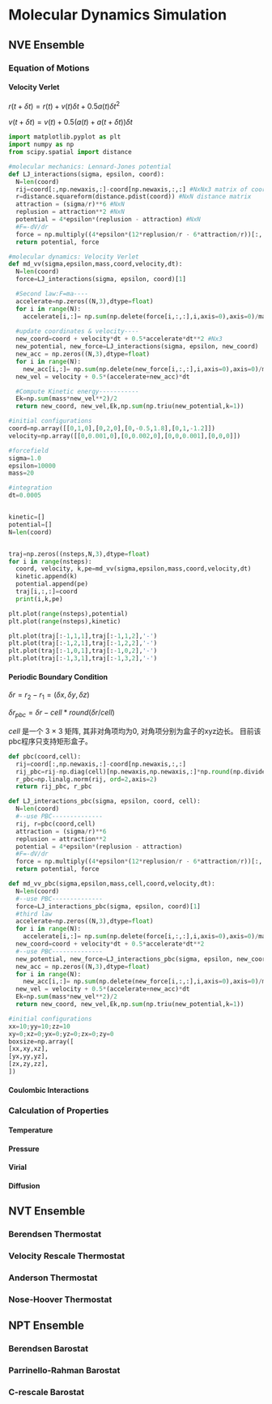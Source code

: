 
# Molecular Dynamics Simulation

## NVE Ensemble
### Equation of Motions
#### Velocity Verlet
$r(t+\delta t) = r(t) + v(t)\delta t + 0.5a(t) \delta t^2$

$v(t+\delta t) = v(t) +  0.5(a(t) +a(t+\delta t))\delta t$

```python
import matplotlib.pyplot as plt
import numpy as np
from scipy.spatial import distance

#molecular mechanics: Lennard-Jones potential
def LJ_interactions(sigma, epsilon, coord):
  N=len(coord)
  rij=coord[:,np.newaxis,:]-coord[np.newaxis,:,:] #NxNx3 matrix of coordinates
  r=distance.squareform(distance.pdist(coord)) #NxN distance matrix
  attraction = (sigma/r)**6 #NxN
  replusion = attraction**2 #NxN
  potential = 4*epsilon*(replusion - attraction) #NxN
  #F=-dV/dr
  force = np.multiply((4*epsilon*(12*replusion/r - 6*attraction/r))[:,:,np.newaxis], np.divide(rij,r[:, :, np.newaxis])) #NxNx3 
  return potential, force

#molecular dynamics: Velocity Verlet
def md_vv(sigma,epsilon,mass,coord,velocity,dt):
  N=len(coord)
  force=LJ_interactions(sigma, epsilon, coord)[1]

  #Second law:F=ma----
  accelerate=np.zeros((N,3),dtype=float)
  for i in range(N): 
    accelerate[i,:]= np.sum(np.delete(force[i,:,:],i,axis=0),axis=0)/mass #Nx3 acceleration for each particle 
  
  #update coordinates & velocity----
  new_coord=coord + velocity*dt + 0.5*accelerate*dt**2 #Nx3
  new_potential, new_force=LJ_interactions(sigma, epsilon, new_coord) 
  new_acc = np.zeros((N,3),dtype=float)
  for i in range(N): 
    new_acc[i,:]= np.sum(np.delete(new_force[i,:,:],i,axis=0),axis=0)/mass
  new_vel = velocity + 0.5*(accelerate+new_acc)*dt

  #Compute Kinetic energy-----------
  Ek=np.sum(mass*new_vel**2)/2 
  return new_coord, new_vel,Ek,np.sum(np.triu(new_potential,k=1))
```


```python
#initial configurations
coord=np.array([[0,1,0],[0,2,0],[0,-0.5,1.8],[0,1,-1.2]])
velocity=np.array([[0,0.001,0],[0,0.002,0],[0,0,0.001],[0,0,0]])

#forcefield
sigma=1.0
epsilon=10000
mass=20

#integration 
dt=0.0005


kinetic=[]
potential=[]
N=len(coord)


traj=np.zeros((nsteps,N,3),dtype=float)
for i in range(nsteps):
  coord, velocity, k,pe=md_vv(sigma,epsilon,mass,coord,velocity,dt)
  kinetic.append(k)
  potential.append(pe)
  traj[i,:,:]=coord
  print(i,k,pe)

plt.plot(range(nsteps),potential)
plt.plot(range(nsteps),kinetic)

plt.plot(traj[:-1,1,1],traj[:-1,1,2],'-')
plt.plot(traj[:-1,2,1],traj[:-1,2,2],'-')
plt.plot(traj[:-1,0,1],traj[:-1,0,2],'-')
plt.plot(traj[:-1,3,1],traj[:-1,3,2],'-')
```

#### Periodic Boundary Condition

$\delta r= r_2 - r_1 = (\delta x, \delta y, \delta z)$

$\delta r_{pbc} = \delta r - cell* round(\delta r/cell)$

$cell$ 是一个 3 $\times$ 3 矩阵, 其非对角项均为0, 对角项分别为盒子的xyz边长。 目前该pbc程序只支持矩形盒子。

```python
def pbc(coord,cell):
  rij=coord[:,np.newaxis,:]-coord[np.newaxis,:,:]
  rij_pbc=rij-np.diag(cell)[np.newaxis,np.newaxis,:]*np.round(np.divide(rij,np.diag(cell)[np.newaxis,np.newaxis,:]))
  r_pbc=np.linalg.norm(rij, ord=2,axis=2)
  return rij_pbc, r_pbc

def LJ_interactions_pbc(sigma, epsilon, coord, cell):
  N=len(coord)
  #--use PBC--------------
  rij, r=pbc(coord,cell) 
  attraction = (sigma/r)**6
  replusion = attraction**2
  potential = 4*epsilon*(replusion - attraction)
  #F=-dV/dr
  force = np.multiply((4*epsilon*(12*replusion/r - 6*attraction/r))[:,:,np.newaxis], np.divide(rij,r[:, :, np.newaxis]))
  return potential, force

def md_vv_pbc(sigma,epsilon,mass,cell,coord,velocity,dt):
  N=len(coord)
  #--use PBC--------------
  force=LJ_interactions_pbc(sigma, epsilon, coord)[1]
  #third law
  accelerate=np.zeros((N,3),dtype=float)
  for i in range(N): 
    accelerate[i,:]= np.sum(np.delete(force[i,:,:],i,axis=0),axis=0)/mass
  new_coord=coord + velocity*dt + 0.5*accelerate*dt**2
  #--use PBC--------------
  new_potential, new_force=LJ_interactions_pbc(sigma, epsilon, new_coord)
  new_acc = np.zeros((N,3),dtype=float)
  for i in range(N): 
    new_acc[i,:]= np.sum(np.delete(new_force[i,:,:],i,axis=0),axis=0)/mass
  new_vel = velocity + 0.5*(accelerate+new_acc)*dt
  Ek=np.sum(mass*new_vel**2)/2
  return new_coord, new_vel,Ek,np.sum(np.triu(new_potential,k=1))
```

```python
#initial configurations
xx=10;yy=10;zz=10
xy=0;xz=0;yx=0;yz=0;zx=0;zy=0
boxsize=np.array([
[xx,xy,xz],
[yx,yy,yz],
[zx,zy,zz],
])

```

#### Coulombic Interactions

### Calculation of Properties
#### Temperature
#### Pressure
#### Virial
#### Diffusion



## NVT Ensemble
### Berendsen Thermostat
### Velocity Rescale Thermostat
### Anderson Thermostat
### Nose-Hoover Thermostat

## NPT Ensemble
### Berendsen Barostat
### Parrinello-Rahman Barostat
### C-rescale Barostat


